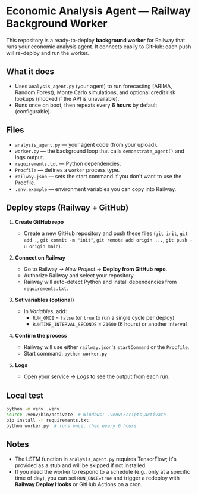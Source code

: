 # Economic Analysis Agent — Railway Background Worker

This repository is a ready-to-deploy **background worker** for Railway that runs your economic analysis agent.
It connects easily to GitHub: each push will re-deploy and run the worker.

## What it does
- Uses `analysis_agent.py` (your agent) to run forecasting (ARIMA, Random Forest), Monte Carlo simulations,
  and optional credit risk lookups (mocked if the API is unavailable).
- Runs once on boot, then repeats every **6 hours** by default (configurable).

## Files
- `analysis_agent.py` — your agent code (from your upload).
- `worker.py` — the background loop that calls `demonstrate_agent()` and logs output.
- `requirements.txt` — Python dependencies.
- `Procfile` — defines a `worker` process type.
- `railway.json` — sets the start command if you don't want to use the Procfile.
- `.env.example` — environment variables you can copy into Railway.

## Deploy steps (Railway + GitHub)

1. **Create GitHub repo**
   - Create a new GitHub repository and push these files (`git init`, `git add .`, `git commit -m "init"`, `git remote add origin ...`, `git push -u origin main`).

2. **Connect on Railway**
   - Go to Railway → *New Project* → **Deploy from GitHub repo**.
   - Authorize Railway and select your repository.
   - Railway will auto-detect Python and install dependencies from `requirements.txt`.

3. **Set variables (optional)**
   - In *Variables*, add:
     - `RUN_ONCE` = `false` (or `true` to run a single cycle per deploy)
     - `RUNTIME_INTERVAL_SECONDS` = `21600` (6 hours) or another interval

4. **Confirm the process**
   - Railway will use either `railway.json`'s `startCommand` or the `Procfile`.
   - Start command: `python worker.py`

5. **Logs**
   - Open your service → *Logs* to see the output from each run.

## Local test
```bash
python -m venv .venv
source .venv/bin/activate  # Windows: .venv\Scripts\activate
pip install -r requirements.txt
python worker.py  # runs once, then every 6 hours
```

## Notes
- The LSTM function in `analysis_agent.py` requires TensorFlow; it's provided as a stub and will be skipped if not installed.
- If you need the worker to respond to a schedule (e.g., only at a specific time of day), you can set `RUN_ONCE=true`
  and trigger a redeploy with **Railway Deploy Hooks** or GitHub Actions on a cron.
